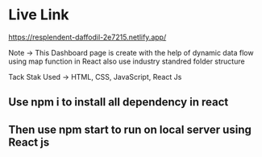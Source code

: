 # Live Link
https://resplendent-daffodil-2e7215.netlify.app/

Note -> This Dashboard page is create with the help of dynamic data flow using map function in React also use industry standred folder structure

Tack Stak Used -> HTML, CSS, JavaScript, React Js

## Use npm i to install all dependency in react
## Then use npm start to run on local server using React js
